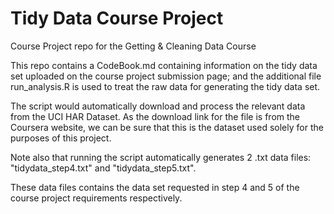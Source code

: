 Tidy Data Course Project
========

Course Project repo for the Getting &amp; Cleaning Data Course

This repo contains a CodeBook.md containing information on the tidy data set uploaded on the course project submission page; and the additional file run_analysis.R is used to treat the raw data for generating the tidy data set.

The script would automatically download and process the relevant data from the UCI HAR Dataset. As the download link for the file is from the Coursera website, we can be sure that this is the dataset used solely for the purposes of this project.

Note also that running the script automatically generates 2 .txt data files: "tidydata_step4.txt" and "tidydata_step5.txt".

These data files contains the data set requested in step 4 and 5 of the course project requirements respectively.